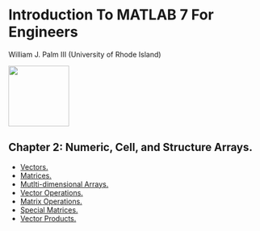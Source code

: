# Introduction To MATLAB 7 For Engineers
William J. Palm III
(University of Rhode Island)

<img src="https://user-images.githubusercontent.com/76210541/132791102-88cd0779-0ff3-436b-8b32-94d1fe353be4.png" data-canonical-src="https://user-images.githubusercontent.com/76210541/132791102-88cd0779-0ff3-436b-8b32-94d1fe353be4.png" width="120" height="120" />


## Chapter 2: Numeric, Cell, and Structure Arrays.
- [Vectors.](https://github.com/saudzahirr/Introduction-to-MATLAB-7-for-Engineers/blob/main/Chapter%202/Arrays/vectors.m)
- [Matrices.](https://github.com/saudzahirr/Introduction-to-MATLAB-7-for-Engineers/blob/main/Chapter%202/Arrays/matrices.m)
- [Mutlti-dimensional Arrays.](https://github.com/aljabrak/Introduction-to-MATLAB-7-for-Engineers/tree/main/Chapter%202/Multidimensional%20Arrays)
- [Vector Operations.](https://github.com/aljabrak/Introduction-to-MATLAB-7-for-Engineers/blob/main/Chapter%202/vector_operation.m)
- [Matrix Operations.](https://github.com/aljabrak/Introduction-to-MATLAB-7-for-Engineers/blob/main/Chapter%202/matrix_operation.m)
- [Special Matrices.](https://github.com/aljabrak/Introduction-to-MATLAB-7-for-Engineers/blob/main/Chapter%202/special_matrices.m)
- [Vector Products.](https://github.com/aljabrak/Introduction-to-MATLAB-7-for-Engineers/blob/main/Chapter%202/vector_products.m)
